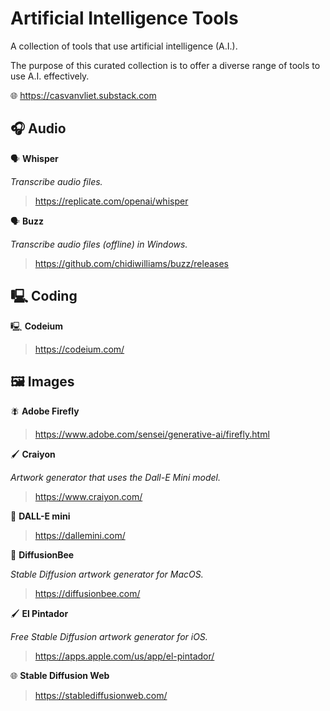 # Artificial Intelligence Tools

A collection of tools that use artificial intelligence (A.I.).

The purpose of this curated collection is to offer a diverse range of tools to use A.I. effectively.

🌐  https://casvanvliet.substack.com

## 🎧 Audio 

🗣️ **Whisper**

*Transcribe audio files.*

> https://replicate.com/openai/whisper

🗣️ **Buzz**

*Transcribe audio files (offline) in Windows.*

> https://github.com/chidiwilliams/buzz/releases

## 🖳 Coding

🖳 **Codeium**

> https://codeium.com/

## 🖼 Images

🪰 **Adobe Firefly**

> https://www.adobe.com/sensei/generative-ai/firefly.html

🖌 **Craiyon**

*Artwork generator that uses the Dall-E Mini model.*

> https://www.craiyon.com/

🎨 **DALL-E mini**

> https://dallemini.com/

🐝 **DiffusionBee**

*Stable Diffusion artwork generator for MacOS.*

> https://diffusionbee.com/

🖌 **El Pintador**

*Free Stable Diffusion artwork generator for iOS.*

> https://apps.apple.com/us/app/el-pintador/

🌐 **Stable Diffusion Web**

> https://stablediffusionweb.com/
